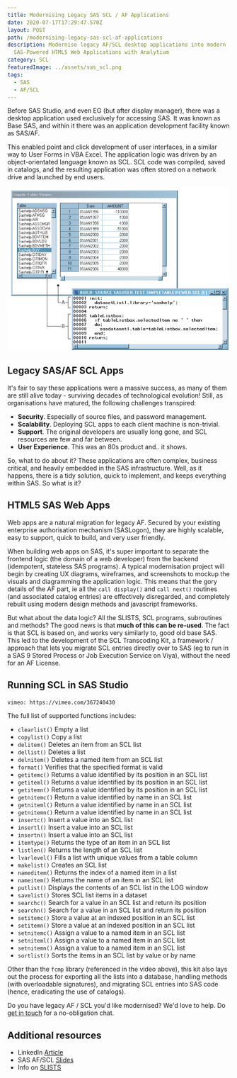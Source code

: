 ```yaml
---
title: Modernising Legacy SAS SCL / AF Applications
date: 2020-07-17T17:29:47.570Z
layout: POST
path: /modernising-legacy-sas-scl-af-applications
description: Modernise legacy AF/SCL desktop applications into modern
  SAS-Powered HTML5 Web Applications with Analytium
category: SCL
featuredImage: ../assets/sas_scl.png
tags:
  - SAS
  - AF/SCL
---
```


Before SAS Studio, and even EG (but after display manager), there was a desktop application used exclusively for accessing SAS. It was known as Base SAS, and within it there was an application development facility known as SAS/AF.

This enabled point and click development of user interfaces, in a similar way to User Forms in VBA Excel. The application logic was driven by an object-orientated language known as SCL. SCL code was compiled, saved in catalogs, and the resulting application was often stored on a network drive and launched by end users.

![SAS AF SCL](../assets/sas_scl.png)

## Legacy SAS/AF SCL Apps

It's fair to say these applications were a massive success, as many of them are still alive today - surviving decades of technological evolution! Still, as organisations have matured, the following challenges transpired:

- **Security**. Especially of source files, and password management.
- **Scalability**. Deploying SCL apps to each client machine is non-trivial.
- **Support**. The original developers are usually long gone, and SCL resources are few and far between.
- **User Experience**. This was an 80s product and.. it shows.

So, what to do about it? These applications are often complex, business critical, and heavily embedded in the SAS infrastructure. Well, as it happens, there is a tidy solution, quick to implement, and keeps everything within SAS. So what is it?

## HTML5 SAS Web Apps

Web apps are a natural migration for legacy AF. Secured by your existing enterprise authorisation mechanism (SASLogon), they are highly scalable, easy to support, quick to build, and very user friendly.

When building web apps on SAS, it's super important to separate the frontend logic (the domain of a web developer) from the backend (idempotent, stateless SAS programs). A typical modernisation project will begin by creating UX diagrams, wireframes, and screenshots to mockup the visuals and diagramming the application logic. This means that the gory details of the AF part, ie all the `call display()` and `call next()` routines (and associated catalog entries) are effectively disregarded, and completely rebuilt using modern design methods and javascript frameworks.

But what about the data logic? All the SLISTS, SCL programs, subroutines and methods? The good news is that **much of this can be re-used**. The fact is that SCL is based on, and works very similarly to, good old base SAS. This led to the development of the SCL Transcoding Kit, a framework / approach that lets you migrate SCL entries directly over to SAS (eg to run in a SAS 9 Stored Process or Job Execution Service on Viya), without the need for an AF License.

## Running SCL in SAS Studio

`vimeo: https://vimeo.com/367240430`

The full list of supported functions includes:

- `clearlist()` Empty a list
- `copylist()` Copy a list
- `delitem()` Deletes an item from an SCL list
- `dellist()` Deletes a list
- `delnitem()` Deletes a named item from an SCL list
- `format()` Verifies that the specified format is valid
- `getitemc()` Returns a value identified by its position in an SCL list
- `getiteml()` Returns a value identified by its position in an SCL list
- `getitemn()` Returns a value identified by its position in an SCL list
- `getnitemc()` Return a value identified by name in an SCL list
- `getniteml()` Return a value identified by name in an SCL list
- `getnitemn()` Return a value identified by name in an SCL list
- `insertc()` Insert a value into an SCL list
- `insertl()` Insert a value into an SCL list
- `insertn()` Insert a value into an SCL list
- `itemtype()` Returns the type of an item in an SCL list
- `listlen()` Returns the length of an SCL list
- `lvarlevel()` Fills a list with unique values from a table column
- `makelist()` Creates an SCL list
- `nameditem()` Returns the index of a named item in a list
- `nameitem()` Returns the name of an item in an SCL list
- `putlist()` Displays the contents of an SCL list in the LOG window
- `savelist()` Stores SCL list items in a dataset
- `searchc()` Search for a value in an SCL list and return its position
- `searchn()` Search for a value in an SCL list and return its position
- `setitemc()` Store a value at an indexed position in an SCL list
- `setitemn()` Store a value at an indexed position in an SCL list
- `setnitemc()` Assign a value to a named item in an SCL list
- `setniteml()` Assign a value to a named item in an SCL list
- `setnitemn()` Assign a value to a named item in an SCL list
- `sortlist()` Sorts the items in an SCL list by value or by name

Other than the `fcmp` library (referenced in the video above), this kit also lays out the process for exporting all the lists into a database, handling methods (with overloadable signatures), and migrating SCL entries into SAS code (hence, eradicating the use of catalogs).

Do you have legacy AF / SCL you'd like modernised? We'd love to help. Do [get in touch](https://sasapps.io/contact-us) for a no-obligation chat.

## Additional resources

- LinkedIn [Article](https://www.linkedin.com/pulse/easy-af-scl-modernisation-html5-sas-allan-bowe)
- SAS AF/SCL [Slides](https://slides.com/allanbowe/sasaf)
- Info on [SLISTS](https://www.rawsas.com/slists-scl-lists-an-overview)
